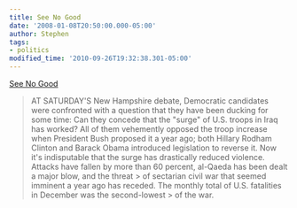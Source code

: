 ```yaml
---
title: See No Good
date: '2008-01-08T20:50:00.000-05:00'
author: Stephen
tags:
- politics
modified_time: '2010-09-26T19:32:38.301-05:00'
---
```


[See No Good](http://www.washingtonpost.com/wp-dyn/content/article/2008/01/07/AR2008010702632.html)

> AT SATURDAY'S New Hampshire debate, Democratic candidates were confronted with a question that they have been ducking for some time: Can
> they concede that the "surge" of U.S. troops in Iraq has worked? All of them vehemently opposed the troop increase when President Bush
> proposed it a year ago; both Hillary Rodham Clinton and Barack Obama introduced legislation to reverse it. Now it's indisputable that the
> surge has drastically reduced violence. Attacks have fallen by more than 60 percent, al-Qaeda has been dealt a major blow, and the threat > of sectarian civil war that seemed imminent a year ago has receded. The monthly total of U.S. fatalities in December was the second-lowest > of the war.
